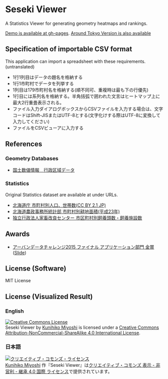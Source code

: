 # Seseki Viewer

A Statistics Viewer for generating geometry heatmaps and rankings.

[Demo is available at gh-pages](http://colspan.github.io/seseki_viewer).
[Around Tokyo Version is also available](http://colspan.github.io/seseki_viewer/around_tokyo.html)

## Specification of importable CSV format

This application can import a spreadsheet with these requirements.
(untranslated)

 - 1行1列目はデータの題名を格納する
 - 1行1市町村でデータを列挙する
 - 1列目は179市町村名を格納する(順不同可、重複時は最も下の行優先)
 - 1行目には系列名を格納する。半角括弧で囲われた文言はヒートマップ上に最大2行重畳表示される。
 - ファイル入力ダイアログボックスからCSVファイルを入力する場合は、文字コードはShift-JISまたはUTF-8とする(文字化けする際はUTF-8に変換して入力してください)
 - ファイルをCSVビューアに入力する

## References

### Geometry Databases

 - [国土数値情報　行政区域データ](http://nlftp.mlit.go.jp/ksj/gml/datalist/KsjTmplt-N03.html)

### Statistics

Original Statistics dataset are available at under URLs.

 - [北海道庁 市町村別人口、世帯数(CC BY 2.1 JP)](http://www.pref.hokkaido.lg.jp/ss/scs/gyousei/shityousondata.htm)
 - [北海道農政事務所統計部 市町村別耕地面積(平成23年)](http://www.maff.go.jp/hokkaido/press/toukei/kikaku/pdf/h23kouti_sichoson.pdf)
 - [独立行政法人家畜改良センター 市区町村別飼養頭数・飼養施設数](https://www.id.nlbc.go.jp/data/toukei.html)

## Awards

 - [アーバンデータチャレンジ2015 ファイナル アプリケーション部門 金賞](http://urbandata-challenge.jp/2015/prize) ([Slide](http://www.slideshare.net/colspan/udc2015-final-seseki))

## License (Software)

MIT License

## License (Visualized Result)

### English

<a rel="license" href="http://creativecommons.org/licenses/by-nc-sa/4.0/"><img alt="Creative Commons License" style="border-width:0" src="https://i.creativecommons.org/l/by-nc-sa/4.0/88x31.png" /></a><br /><span xmlns:dct="http://purl.org/dc/terms/" property="dct:title">Seseki Viewer</span> by <a xmlns:cc="http://creativecommons.org/ns#" href="https://github.com/colspan/seseki_viewer" property="cc:attributionName" rel="cc:attributionURL">Kunihiko Miyoshi</a> is licensed under a <a rel="license" href="http://creativecommons.org/licenses/by-nc-sa/4.0/">Creative Commons Attribution-NonCommercial-ShareAlike 4.0 International License</a>.

### 日本語

<a rel="license" href="http://creativecommons.org/licenses/by-nc-sa/4.0/"><img alt="クリエイティブ・コモンズ・ライセンス" style="border-width:0" src="https://i.creativecommons.org/l/by-nc-sa/4.0/88x31.png" /></a><br /><a xmlns:cc="http://creativecommons.org/ns#" href="https://github.com/colspan/seseki_viewer" property="cc:attributionName" rel="cc:attributionURL">Kunihiko Miyoshi</a> 作『<span xmlns:dct="http://purl.org/dc/terms/" property="dct:title">Seseki Viewer</span>』は<a rel="license" href="http://creativecommons.org/licenses/by-nc-sa/4.0/">クリエイティブ・コモンズ 表示 - 非営利 - 継承 4.0 国際 ライセンス</a>で提供されています。
